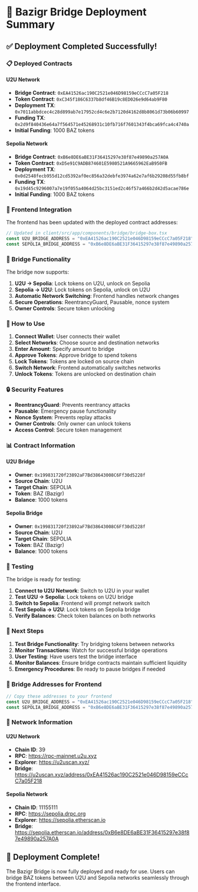 # 🎉 Bazigr Bridge Deployment Summary

## ✅ Deployment Completed Successfully!

### 📋 Deployed Contracts

#### U2U Network
- **Bridge Contract**: `0xEA41526ac190C2521e046D98159eCCcC7a05F218`
- **Token Contract**: `0xC345f186C6337b8df46B19c8ED026e9d64ab9F80`
- **Deployment TX**: `0x7011abbdcec4c28d899ab7e17952cd4c6e2b7120d4162d8b8061d73b06b60997`
- **Funding TX**: `0x2d9f840436e64a7f564571e45268931c10fb716f7601343f4bca69fca4c4740a`
- **Initial Funding**: 1000 BAZ tokens

#### Sepolia Network
- **Bridge Contract**: `0xB6e8DE6aBE31F36415297e38f87e49890a257A0A`
- **Token Contract**: `0xD5e91C9ADB874601E5980521A9665962EaB950FB`
- **Deployment TX**: `0x0d2548fecb955d12cd5392af0ec856a32debfe3974a62e7af6b29208d55fb8bf`
- **Funding TX**: `0x19d45c9296007a7e19f055a4064d25bc3151ed2c46f57a466b2d42d5acae786e`
- **Initial Funding**: 1000 BAZ tokens

### 🔧 Frontend Integration

The frontend has been updated with the deployed contract addresses:

```typescript
// Updated in client/src/app/components/bridge/bridge-box.tsx
const U2U_BRIDGE_ADDRESS = "0xEA41526ac190C2521e046D98159eCCcC7a05F218";
const SEPOLIA_BRIDGE_ADDRESS = "0xB6e8DE6aBE31F36415297e38f87e49890a257A0A";
```

### 🌉 Bridge Functionality

The bridge now supports:

1. **U2U → Sepolia**: Lock tokens on U2U, unlock on Sepolia
2. **Sepolia → U2U**: Lock tokens on Sepolia, unlock on U2U
3. **Automatic Network Switching**: Frontend handles network changes
4. **Secure Operations**: ReentrancyGuard, Pausable, nonce system
5. **Owner Controls**: Secure token unlocking

### 🚀 How to Use

1. **Connect Wallet**: User connects their wallet
2. **Select Networks**: Choose source and destination networks
3. **Enter Amount**: Specify amount to bridge
4. **Approve Tokens**: Approve bridge to spend tokens
5. **Lock Tokens**: Tokens are locked on source chain
6. **Switch Network**: Frontend automatically switches networks
7. **Unlock Tokens**: Tokens are unlocked on destination chain

### 🔒 Security Features

- **ReentrancyGuard**: Prevents reentrancy attacks
- **Pausable**: Emergency pause functionality
- **Nonce System**: Prevents replay attacks
- **Owner Controls**: Only owner can unlock tokens
- **Access Control**: Secure token management

### 📊 Contract Information

#### U2U Bridge
- **Owner**: `0x199831720f23892aF7Bd38643008C6Ff30d5228f`
- **Source Chain**: U2U
- **Target Chain**: SEPOLIA
- **Token**: BAZ (Bazigr)
- **Balance**: 1000 tokens

#### Sepolia Bridge
- **Owner**: `0x199831720f23892aF7Bd38643008C6Ff30d5228f`
- **Source Chain**: U2U
- **Target Chain**: SEPOLIA
- **Token**: BAZ (Bazigr)
- **Balance**: 1000 tokens

### 🧪 Testing

The bridge is ready for testing:

1. **Connect to U2U Network**: Switch to U2U in your wallet
2. **Test U2U → Sepolia**: Lock tokens on U2U bridge
3. **Switch to Sepolia**: Frontend will prompt network switch
4. **Test Sepolia → U2U**: Lock tokens on Sepolia bridge
5. **Verify Balances**: Check token balances on both networks

### 📝 Next Steps

1. **Test Bridge Functionality**: Try bridging tokens between networks
2. **Monitor Transactions**: Watch for successful bridge operations
3. **User Testing**: Have users test the bridge interface
4. **Monitor Balances**: Ensure bridge contracts maintain sufficient liquidity
5. **Emergency Procedures**: Be ready to pause bridges if needed

### 🎯 Bridge Addresses for Frontend

```typescript
// Copy these addresses to your frontend
const U2U_BRIDGE_ADDRESS = "0xEA41526ac190C2521e046D98159eCCcC7a05F218";
const SEPOLIA_BRIDGE_ADDRESS = "0xB6e8DE6aBE31F36415297e38f87e49890a257A0A";
```

### 🔗 Network Information

#### U2U Network
- **Chain ID**: 39
- **RPC**: https://rpc-mainnet.u2u.xyz
- **Explorer**: https://u2uscan.xyz/
- **Bridge**: https://u2uscan.xyz/address/0xEA41526ac190C2521e046D98159eCCcC7a05F218

#### Sepolia Network
- **Chain ID**: 11155111
- **RPC**: https://sepolia.drpc.org
- **Explorer**: https://sepolia.etherscan.io
- **Bridge**: https://sepolia.etherscan.io/address/0xB6e8DE6aBE31F36415297e38f87e49890a257A0A

## 🎉 Deployment Complete!

The Bazigr Bridge is now fully deployed and ready for use. Users can bridge BAZ tokens between U2U and Sepolia networks seamlessly through the frontend interface.
